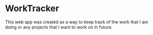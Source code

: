# WorkTracker

This web app was created as a way to keep track of the work that I am doing or any projects that I want to work on in future.

